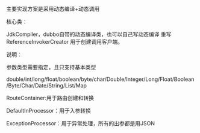 主要实现方案是采用动态编译+动态调用

核心类：

JdkCompiler，dubbo自带的动态编译类，也可以自己写动态编译
重写ReferenceInvokerCreator 用于创建调用客户端。

说明：

参数类型需要指定，且只支持基本类型

double/int/long/float/boolean/byte/char/Double/Integer/Long/Float/Boolean/Byte/Char/Date/String/List/Map


RouteContainer:用于路由创建和转换

DefaultInProcessor：用于入参转换

ExceptionProcessor：用于异常处理，所有的出参都是用JSON